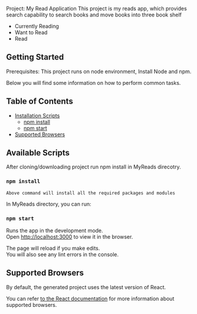 Project: My Read Application
This project is my reads app, which provides search capability to search books and move books into three book shelf
  - Currently Reading
  - Want to Read
  - Read
## Getting Started
   Prerequisites: This project runs on node environment, Install Node and npm.

Below you will find some information on how to perform common tasks.<br>
## Table of Contents
- [Installation Scripts](#available-scripts)
  - [npm install](#npm-install)
  - [npm start](#npm-start)
- [Supported Browsers](#supported-browsers)

## Available Scripts
After cloning/downloading project run npm install in MyReads direcotry.
### `npm install`
    Above command will install all the required packages and modules
In MyReads directory, you can run:

### `npm start`

Runs the app in the development mode.<br>
Open [http://localhost:3000](http://localhost:3000) to view it in the browser.

The page will reload if you make edits.<br>
You will also see any lint errors in the console.

## Supported Browsers

By default, the generated project uses the latest version of React.

You can refer [to the React documentation](https://reactjs.org/docs/react-dom.html#browser-support) for more information about supported browsers.
